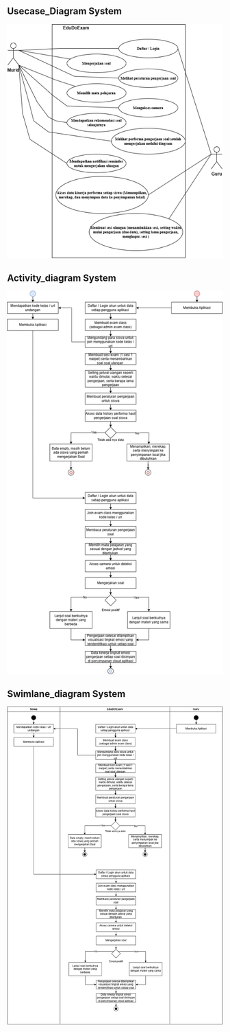 ## Usecase_Diagram System
![Usecase_Diagram System](Use_casediagram.png)

## Activity_diagram System
![Activity_diagram System](Activity_diagram.png)

## Swimlane_diagram System
![Swimlane_diagram System](Swimlane_diagram.png)

